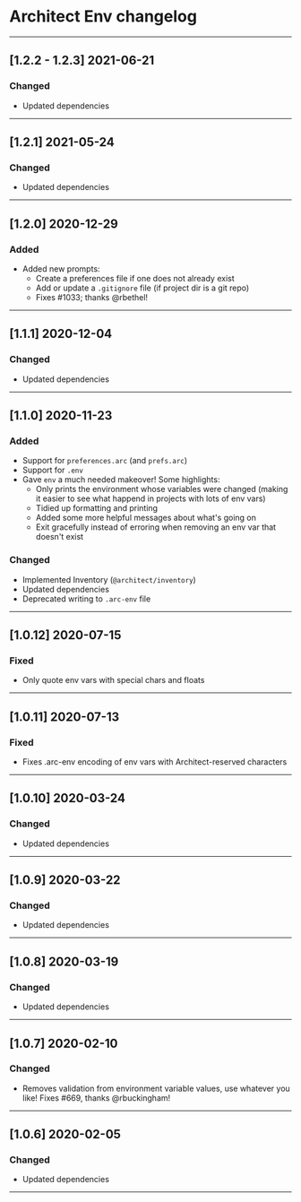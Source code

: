 # Architect Env changelog

---

## [1.2.2 - 1.2.3] 2021-06-21

### Changed

- Updated dependencies

---

## [1.2.1] 2021-05-24

### Changed

- Updated dependencies

---

## [1.2.0] 2020-12-29

### Added

- Added new prompts:
  - Create a preferences file if one does not already exist
  - Add or update a `.gitignore` file (if project dir is a git repo)
  - Fixes #1033; thanks @rbethel!

---

## [1.1.1] 2020-12-04

### Changed

- Updated dependencies

---

## [1.1.0] 2020-11-23

### Added

- Support for `preferences.arc` (and `prefs.arc`)
- Support for `.env`
- Gave `env` a much needed makeover! Some highlights:
  - Only prints the environment whose variables were changed (making it easier to see what happend in projects with lots of env vars)
  - Tidied up formatting and printing
  - Added some more helpful messages about what's going on
  - Exit gracefully instead of erroring when removing an env var that doesn't exist


### Changed

- Implemented Inventory (`@architect/inventory`)
- Updated dependencies
- Deprecated writing to `.arc-env` file

---

## [1.0.12] 2020-07-15

### Fixed

- Only quote env vars with special chars and floats

---

## [1.0.11] 2020-07-13

### Fixed

- Fixes .arc-env encoding of env vars with Architect-reserved characters

---

## [1.0.10] 2020-03-24

### Changed

- Updated dependencies

---

## [1.0.9] 2020-03-22

### Changed

- Updated dependencies

---

## [1.0.8] 2020-03-19

### Changed

- Updated dependencies

---

## [1.0.7] 2020-02-10

### Changed

- Removes validation from environment variable values, use whatever you like! Fixes #669, thanks @rbuckingham!

---

## [1.0.6] 2020-02-05

### Changed

- Updated dependencies

---
